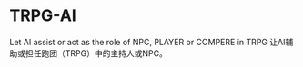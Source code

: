 # TRPG-AI
Let AI  assist or act as the role of NPC, PLAYER or COMPERE in TRPG
让AI辅助或担任跑团（TRPG）中的主持人或NPC。
